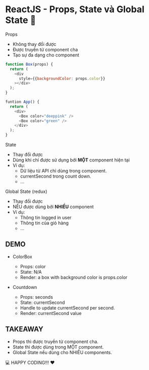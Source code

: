 # ReactJS - Props, State và Global State 🤔

Props
- Không thay đổi được
- Được truyền từ component cha
- Tạo sự đa dạng cho component

```js
function Box(props) {
  return (
    <div 
      style={{backgroundColor: props.color}}
    ></div>
  );
}

funtion App() {
  return (
    <div>
      <Box color="deeppink" />
      <Box color="green" />
    </div>
  );
}
```

State 
- Thay đổi được
- Dùng khi chỉ được sử dụng bởi **MỘT** component hiện tại
- Ví dụ: 
  - Dữ liệu từ API chỉ dùng trong component.
  - currentSecond trong count down.
  - ...

Global State (redux)
- Thay đổi được
- NẾU được dùng bởi **NHIỀU** component
- Ví dụ: 
  - Thông tin logged in user 
  - Thông tin của giỏ hàng
  - ...

## DEMO 

- ColorBox
  - Props: color
  - State: N/A 
  - Render: a box with background color is props.color

- Countdown 
  - Props: seconds
  - State: currentSecond
  - Handle to update currentSecond per second.
  - Render: currentSecond value


## TAKEAWAY

- Props thì được truyền từ component cha.
- State thì được dùng trong MỘT component.
- Global State nếu dùng cho NHIỀU components.


💻 HAPPY CODING!!! ❤️
